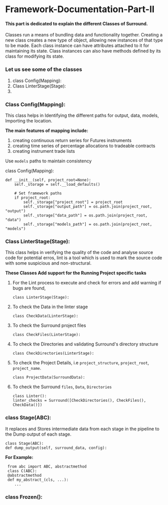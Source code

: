 # Framework-Documentation-Part-II
#### This part is dedicated to explain the different **Classes** of Surround.
Classes run a means of bundling data and functionality together. Creating a new class creates a new type of object, allowing new instances of that type to be made. Each class instance can have attributes attached to it for maintaining its state. Class instances can also have methods defined by its class for modifying its state.

### Let us see some of the classes 
1.  class Config(Mapping):
2.  Class LinterStage(Stage):
3. 

### Class Config(Mapping): 

This class helps in Identifying the different paths for output, data, models, Importing the location.

**The main features of mapping include:**

1.	creating continuous return series for Futures instruments
2.	creating time series of percentage allocations to tradeable contracts
3.	creating instrument trade lists

Use `models` paths to maintain consistency

class Config(Mapping):

    def __init__(self, project_root=None):
        self._storage = self.__load_defaults()

        # Set framework paths
        if project_root:
            self._storage["project_root"] = project_root
            self._storage["output_path"] = os.path.join(project_root, "output")
            self._storage["data_path"] = os.path.join(project_root, "data")
            self._storage["models_path"] = os.path.join(project_root, "models")
            
### Class LinterStage(Stage):

This class helps in verifying the quality of the code and analyse source code for potential erros,
lint is a tool which is used to mark the source code with some suspicious and non-structural.

**These Classes Add support for the Running Project specific tasks**

1. For the Lint process to execute and check for errors and add warning if bugs are found,

       class LinterStage(Stage):
  
2. To check the Data in the linter stage
    
       class CheckData(LinterStage):
         
3. To check the Surround project files
 
       class CheckFiles(LinterStage):
         
4. To check the Directories and validating Surround's directory structure  

       class CheckDirectories(LinterStage):
         
5. To check the Project Details, i.e `project_structure`, `project_root`, `project_name`. 

       class ProjectData(SurroundData):

6. To check the Surround `files`, `Data`, `Directories`

       class Linter():
       linter_checks = Surround([CheckDirectories(), CheckFiles(), CheckData()])

### class Stage(ABC):

It replaces and Stores intermediate data from each stage in the pipeline to the Dump output of each stage.
             
    class Stage(ABC):
    def dump_output(self, surround_data, config):
    
**For Example:**
   
     from abc import ABC, abstractmethod
     class C(ABC):
     @abstractmethod
     def my_abstract_(cls, ...):
        ...
        
### class Frozen():  
     





